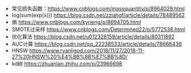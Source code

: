 * 常见损失函数：https://www.cnblogs.com/massquantity/p/8964029.html
* log(sum(exp(x))) https://blog.csdn.net/zziahgf/article/details/78489562
* 熵 https://www.cnblogs.com/kyrieng/p/8694705.html
* SMOTE过采样 https://www.cnblogs.com/Determined22/p/5772538.html
* 优化算法 https://blog.csdn.net/u012328159/article/details/80311892
* AUC计算 https://blog.csdn.net/qq_22238533/article/details/78666436
* HNSW https://www.ryanligod.com/2018/11/27/2018-11-27%20HNSW%20%E4%BB%8B%E7%BB%8D/
* kd树 https://zhuanlan.zhihu.com/p/23966698
